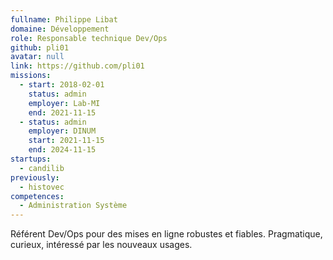 ```yaml
---
fullname: Philippe Libat
domaine: Développement
role: Responsable technique Dev/Ops
github: pli01
avatar: null
link: https://github.com/pli01
missions:
  - start: 2018-02-01
    status: admin
    employer: Lab-MI
    end: 2021-11-15
  - status: admin
    employer: DINUM
    start: 2021-11-15
    end: 2024-11-15
startups:
  - candilib
previously:
  - histovec
competences:
  - Administration Système
---
```

Référent Dev/Ops pour des mises en ligne robustes et fiables. Pragmatique, curieux, intéressé par les nouveaux usages.